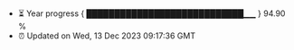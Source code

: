 - ⏳ Year progress { ████████████████████████████▁▁ } 94.90 %
- ⏰ Updated on Wed, 13 Dec 2023 09:17:36 GMT

